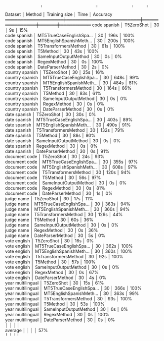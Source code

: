                    ╷                        ╷               ╷      ╷           
  Dataset           │ Method                 │ Training size │ Time │ Accuracy  
 ═══════════════════╪════════════════════════╪═══════════════╪══════╪══════════ 
  code spanish      │ T5ZeroShot             │            30 │   9s │      15%  
  code spanish      │ MT5TrueCaseEnglishSpa… │            30 │ 196s │     100%  
  code spanish      │ MT5EnglishSpanishMeth… │            30 │ 200s │     100%  
  code spanish      │ T5TransformersMethod   │            30 │  61s │     100%  
  code spanish      │ T5Method               │            30 │  43s │     100%  
  code spanish      │ SameInputOutputMethod  │            30 │   0s │       0%  
  code spanish      │ RegexMethod            │            30 │   0s │     100%  
  code spanish      │ DateParserMethod       │            30 │   2s │       0%  
  country spanish   │ T5ZeroShot             │            30 │  25s │      16%  
  country spanish   │ MT5TrueCaseEnglishSpa… │            30 │ 648s │      99%  
  country spanish   │ MT5EnglishSpanishMeth… │            30 │ 484s │      81%  
  country spanish   │ T5TransformersMethod   │            30 │ 164s │      66%  
  country spanish   │ T5Method               │            30 │  83s │      61%  
  country spanish   │ SameInputOutputMethod  │            30 │   0s │       0%  
  country spanish   │ RegexMethod            │            30 │   0s │       0%  
  country spanish   │ DateParserMethod       │            30 │   0s │       0%  
  date spanish      │ T5ZeroShot             │            30 │  30s │       0%  
  date spanish      │ MT5TrueCaseEnglishSpa… │            30 │ 403s │      89%  
  date spanish      │ MT5EnglishSpanishMeth… │            30 │ 490s │      91%  
  date spanish      │ T5TransformersMethod   │            30 │ 132s │      79%  
  date spanish      │ T5Method               │            30 │  88s │      80%  
  date spanish      │ SameInputOutputMethod  │            30 │   0s │       0%  
  date spanish      │ RegexMethod            │            30 │   0s │       0%  
  date spanish      │ DateParserMethod       │            30 │   0s │      91%  
  document code     │ T5ZeroShot             │            30 │  24s │      93%  
  document code     │ MT5TrueCaseEnglishSpa… │            30 │ 355s │      97%  
  document code     │ MT5EnglishSpanishMeth… │            30 │ 608s │      97%  
  document code     │ T5TransformersMethod   │            30 │ 120s │      94%  
  document code     │ T5Method               │            30 │  56s │      97%  
  document code     │ SameInputOutputMethod  │            30 │   0s │       0%  
  document code     │ RegexMethod            │            30 │   0s │      81%  
  document code     │ DateParserMethod       │            30 │   1s │       0%  
  judge name        │ T5ZeroShot             │            30 │  17s │      11%  
  judge name        │ MT5TrueCaseEnglishSpa… │            30 │ 363s │      94%  
  judge name        │ MT5EnglishSpanishMeth… │            30 │ 360s │      94%  
  judge name        │ T5TransformersMethod   │            30 │ 126s │      44%  
  judge name        │ T5Method               │            30 │  60s │      36%  
  judge name        │ SameInputOutputMethod  │            30 │   0s │       0%  
  judge name        │ RegexMethod            │            30 │   0s │      36%  
  judge name        │ DateParserMethod       │            30 │   5s │       0%  
  vote english      │ T5ZeroShot             │            30 │  16s │       0%  
  vote english      │ MT5TrueCaseEnglishSpa… │            30 │ 362s │     100%  
  vote english      │ MT5EnglishSpanishMeth… │            30 │ 360s │     100%  
  vote english      │ T5TransformersMethod   │            30 │  92s │     100%  
  vote english      │ T5Method               │            30 │  57s │     100%  
  vote english      │ SameInputOutputMethod  │            30 │   0s │       0%  
  vote english      │ RegexMethod            │            30 │   0s │      67%  
  vote english      │ DateParserMethod       │            30 │   4s │       0%  
  year multilingual │ T5ZeroShot             │            30 │  15s │      61%  
  year multilingual │ MT5TrueCaseEnglishSpa… │            30 │ 366s │     100%  
  year multilingual │ MT5EnglishSpanishMeth… │            30 │ 363s │      99%  
  year multilingual │ T5TransformersMethod   │            30 │  93s │     100%  
  year multilingual │ T5Method               │            30 │  53s │     100%  
  year multilingual │ SameInputOutputMethod  │            30 │   0s │       0%  
  year multilingual │ RegexMethod            │            30 │   0s │     100%  
  year multilingual │ DateParserMethod       │            30 │   0s │       0%  
                    │                        │               │      │           
  average           │                        │               │      │      57%  
                    ╵                        ╵               ╵      ╵           
